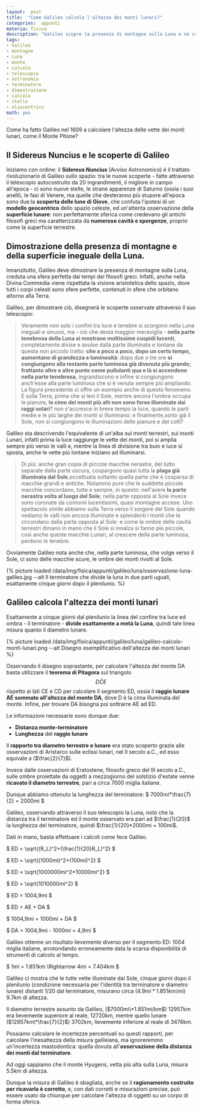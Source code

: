 ```yaml
---
layout:  post
title:  "Come Galileo calcola l'altezza dei monti lunari?"
categories:  appunti
materia: fisica
description: "Galileo scopre la presenza di montagne sulla Luna e ne calcola l'altezza attraverso le osservazioni con il suo telescopio."
tags:
- Galileo
- montagne
- Luna
- monte
- calcolo
- telescopio
- astronomia
- terminatore
- dimostrazione
- calcolo
- stelle
- eliocentrico
math: yes
---
```

Come ha fatto Galileo nel 1609 a calcolare l'altezza delle vette dei monti lunari, come il Monte Pitone?


## Il Sidereus Nuncius e le scoperte di Galileo

Iniziamo con ordine: il **Sidereus Nuncius** (Avviso Astronomico) è il trattato rivoluzionario di Galileo sullo spazio: tra le nuove scoperte - fatte attraverso il telescopio autocostruito da 20 ingrandimenti, il migliore in campo all'epoca - ci sono nuove stelle, le strane apparenze di Saturno (ossia i suoi anelli), le fasi di Venere, ma quelle che desteranno più stupore all'epoca sono due:la **scoperta delle lune di Giove**, che confuta l'ipotesi di un **modello geocentrico** dello spazio celeste, ed un'attenta osservazione della **superficie lunare**: non perfettamente sferica come credevano gli antichi filosofi greci ma caratterizzata da **numerose cavità e sporgenze**, proprio come la superficie terrestre.

## Dimostrazione della presenza di montagne e della superficie ineguale della Luna.

Innanzitutto, Galileo deve dimostrare la presenza di montagne sulla Luna, creduta una sfera perfetta dai tempi dei filosofi greci. Infatti, anche nella Divina Commedia viene rispettata la visione aristotelica dello spazio, dove tutti i corpi celesti sono sfere perfette, contenuti in sfere che orbitano attorno alla Terra. 

Galileo, per dimostrare ciò, disegnerà le scoperte osservate attraverso il suo telescopio:

> Veramente non solo i confini tra luce e tenebre si scorgono nella Luna ineguali e sinuosi, ma - ciò che desta maggior meraviglia - **nella parte tenebrosa della Luna si mostrano moltissime cuspidi lucenti**, completamente divise e avulse dalla parte illuminata e lontane da questa non piccolo tratto: **che a poco a poco, dopo un certo tempo, aumentano di grandezza e luminosità**: dopo due o tre ore **si congiungono alla restante parte luminosa già divenuta più grande; frattanto altre e altre punte come pullulanti qua e là si accendono nella parte tenebrosa**, ingrandiscono e infine si congiungono anch'esse alla parte luminosa che si è venuta sempre più ampliando. La figura precedente ci offre un esempio anche di questo fenomeno. E sulla Terra, prima che si levi il Sole, mentre ancora l'ombra occupa le pianure, **le cime dei monti più alti non sono forse illuminate dai raggi solari**? non s'accresce in breve tempo la luce, quando le parti medie e le più larghe dei monti si illuminano: e finalmente,sorto già il Sole, non si congiungono le illuminazioni delle pianure e dei colli?

Galileo sta descrivendo l'equivalente di un'alba sui monti terrestri, sui monti Lunari, infatti prima la luce raggiunge le vette dei monti, poi si amplia sempre più verso le valli e, mentre la linea di divisione tra buio e luce si sposta, anche le vette più lontane iniziano ad illuminarsi.

> Di più: anche gran copia di piccole macchie nerastre, del tutto separate dalla parte oscura, cospargono quasi tutta la **plaga già illuminata dal Sole**,eccettuata soltanto quella parte che è cosparsa di macchie grandi e antiche. Notammo pure che le suddette piccole macchie concordano, tutte e sempre, in questo: nell'avere **la parte nerastra volta al luogo del Sole**; nella parte opposta al Sole invece sono coronate da contorni lucentissimi, quasi montagne accese. Uno spettacolo simile abbiamo sulla Terra verso il sorgere del Sole quando vediamo le valli non ancora illuminate e splendenti i monti che le circondano dalla parte opposta al Sole: e come le ombre delle cavità terrestri dimano in mano che il Sole si innalza si fanno più piccole, così anche queste macchie Lunari, al crescere della parte luminosa, perdono le tenebre.

Ovviamente Galileo nota anche che, nella parte luminosa, che volge verso il Sole, ci sono delle macchie scure, le ombre dei monti rivolti al Sole.

{% picture loaded /data/img/fisica/appunti/galileo/luna/osservazione-luna-galileo.jpg --alt Il terminatore che divide la luna in due parti uguali, esattamente cinque giorni dopo il plenilunio. %}


## Galileo calcola l'altezza dei monti lunari


Esattamente a cinque giorni dal plenilunio la linea del confine tra luce ed ombra - il terminatore - **divide esattamente a metà la Luna**, quindi tale linea misura quanto il diametro lunare. 

{% picture loaded /data/img/fisica/appunti/galileo/luna/galileo-calcolo-monti-lunari.png --alt Disegno esemplificativo dell'altezza dei monti lunari %}



Osservando il disegno soprastante, per calcolare l'altezza del monte DA basta utilizzare il **teorema di Pitagora** sul triangolo $$ D\hat{C}E$$ rispetto ai lati CE e CD per calcolare il segmento ED, ossia il **raggio lunare AE sommato all'altezza del monte DA**, dove D è la cima illuminata del monte. Infine, per trovare DA bisogna poi sottrarre AE ad ED.

Le informazioni necessarie sono dunque due:

* **Distanza monte-terminatore**
* **Lunghezza** del **raggio lunare**

Il **rapporto tra diametro terrestre e lunare** era stato scoperto grazie alle osservazioni di Aristarco sulle eclissi lunari, nel II secolo a.C., ed esso equivale a ($\frac{2}{7}$). 

Invece dalle osservazioni di Eratostene, filosofo greco del III secolo a.C., sulle ombre proiettate da oggetti a mezzogiorno del solstizio d'estate venne **ricavato il diametro terrestre**, pari a circa 7000 miglia italiane. 

Dunque abbiamo ottenuto la lunghezza del terminatore: $ 7000mi*\frac{7}{2} = 2000mi $

Galileo, osservando attraverso il suo telescopio la Luna, notò che la distanza tra il terminatore ed il monte osservato era pari ad $\frac{1}{20}$ la lunghezza del terminatore, quindi $\frac{1}{20}*2000mi = 100mi$.

Dati in mano, basta effettuare i calcoli come fece Galileo.

$ ED = \sqrt{(R_L)^2+(\frac{1}{20}R_L)^2} $

$ ED = \sqrt{(1000mi)^2+(100mi)^2} $


$ ED = \sqrt{1000000mi^2+10000mi^2} $

$ ED = \sqrt{1010000mi^2} $

$ ED = 1004,9mi $

$ ED = AE + DA $

$ 1004,9mi = 1000mi + DA $

$ DA = 1004,9mi - 1000mi = 4,9mi $

Galileo ottenne un risultato lievemente diverso per il segmento ED: 1004 miglia italiane, arrotondando erroneamente data la scarsa disponibilità di strumenti di calcolo al tempo. 

$ 1mi = 1.851km \Rightarrow 4mi = 7.404km $

Galileo ci mostra che le tutte vette illuminate dal Sole, cinque giorni dopo il plenilunio (condizione necessaria per l'identità tra terminatore e diametro lunare) distanti 1/20 dal terminatore, misurano circa ($4.9mi*1.851km/mi$) 9.7km di altezza. 

Il diametro terrestre assunto da Galileo, ($7000mi\*1.851mi/km$) 12957km era lievemente superiore al reale, 12720km, mentre quello lunare ($12957km\*\frac{7}{2}$) 3702km, lievemente inferiore al reale di 3476km. 

Possiamo calcolare le incertezze percentuali su questi rapporti, per calcolare l'inesattezza della misura galileiana, ma ignoreremmo un'incertezza mastodontica: quella dovuta all'**osservazione della distanza dei monti dal terminatore**. 

Ad oggi sappiamo che il monte Hyugens, vetta più alta sulla Luna, misura 5.5km di altezza. 

Dunque la misura di Galileo è sbagliata, anche se il **ragionamento costruito per ricavarla è corretto**, e, con dati corretti e misurazioni precise, può essere usato da chiunque per calcolare l'altezza di oggetti su un corpo di forma sferica.
